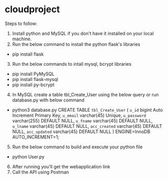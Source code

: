 # cloudproject
Steps to follow:
1) Install python and MySQL if you don't have it installed on your local machine. 
2) Run the below command to install the python flask's libraries
- pip install flask
3) Run the below commands to intall mysql, bcrypt libraries
- pip install PyMySQL
- pip install flask-mysql
- pip install py-bcrypt
4) In MySQL create a table tbl_Create_User using the below query or run database.py with below command
- python3 database.py
CREATE TABLE `tbl_Create_User` (
  `u_id` bigint Auto Increment Primary Key,
  `u_email` varchar(45)  Unique,
  `u_password` varchar(255) DEFAULT NULL,
  `u_fname` varchar(45)  DEFAULT NULL,
  `u_lname` varchar(45)  DEFAULT NULL,
  `acc_created` varchar(45)  DEFAULT NULL,
  `acc_updated` varchar(45) DEFAULT NULL
 ) ENGINE=InnoDB AUTO_INCREMENT=1;
5)  Run the below command to build and execute your python file
- python User.py
6) After running you'll get the webapplication link
7) Call the API using Postman
